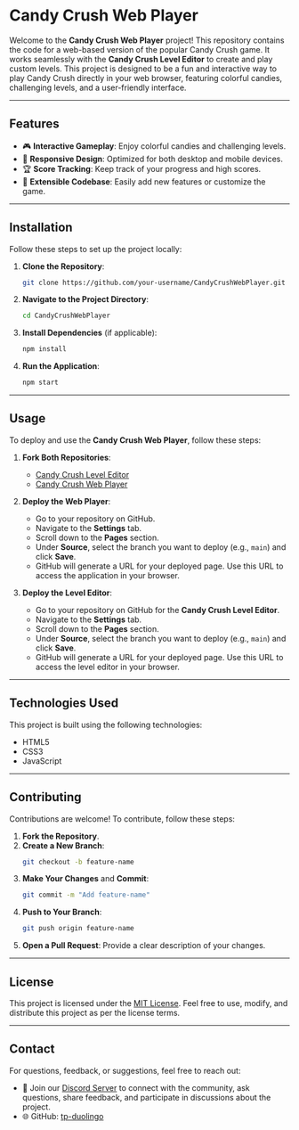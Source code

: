 # Candy Crush Web Player

Welcome to the **Candy Crush Web Player** project! This repository contains the code for a web-based version of the popular Candy Crush game. It works seamlessly with the **Candy Crush Level Editor** to create and play custom levels. This project is designed to be a fun and interactive way to play Candy Crush directly in your web browser, featuring colorful candies, challenging levels, and a user-friendly interface.

---

## Features

- 🎮 **Interactive Gameplay**: Enjoy colorful candies and challenging levels.
- 📱 **Responsive Design**: Optimized for both desktop and mobile devices.
- 🏆 **Score Tracking**: Keep track of your progress and high scores.
- 🔧 **Extensible Codebase**: Easily add new features or customize the game.

---

## Installation

Follow these steps to set up the project locally:

1. **Clone the Repository**:
    ```bash
    git clone https://github.com/your-username/CandyCrushWebPlayer.git
    ```
2. **Navigate to the Project Directory**:
    ```bash
    cd CandyCrushWebPlayer
    ```
3. **Install Dependencies** (if applicable):
    ```bash
    npm install
    ```
4. **Run the Application**:
    ```bash
    npm start
    ```

---

## Usage

To deploy and use the **Candy Crush Web Player**, follow these steps:

1. **Fork Both Repositories**:
   - [Candy Crush Level Editor](https://github.com/tp-duolingo/CandyCrushLevelEditor)
   - [Candy Crush Web Player](https://github.com/tp-duolingo/CandyCrushWebPlayer)

2. **Deploy the Web Player**:
   - Go to your repository on GitHub.
   - Navigate to the **Settings** tab.
   - Scroll down to the **Pages** section.
   - Under **Source**, select the branch you want to deploy (e.g., `main`) and click **Save**.
   - GitHub will generate a URL for your deployed page. Use this URL to access the application in your browser.

3. **Deploy the Level Editor**:
   - Go to your repository on GitHub for the **Candy Crush Level Editor**.
   - Navigate to the **Settings** tab.
   - Scroll down to the **Pages** section.
   - Under **Source**, select the branch you want to deploy (e.g., `main`) and click **Save**.
   - GitHub will generate a URL for your deployed page. Use this URL to access the level editor in your browser.

---

## Technologies Used

This project is built using the following technologies:

- HTML5
- CSS3
- JavaScript

---

## Contributing

Contributions are welcome! To contribute, follow these steps:

1. **Fork the Repository**.
2. **Create a New Branch**:
    ```bash
    git checkout -b feature-name
    ```
3. **Make Your Changes** and **Commit**:
    ```bash
    git commit -m "Add feature-name"
    ```
4. **Push to Your Branch**:
    ```bash
    git push origin feature-name
    ```
5. **Open a Pull Request**: Provide a clear description of your changes.

---

## License

This project is licensed under the [MIT License](LICENSE). Feel free to use, modify, and distribute this project as per the license terms.

---

## Contact

For questions, feedback, or suggestions, feel free to reach out:

- 📧 Join our [Discord Server](https://discord.gg/2Zq9tszNBn) to connect with the community, ask questions, share feedback, and participate in discussions about the project.
- 🌐 GitHub: [tp-duolingo](https://github.com/tp-duolingo)
